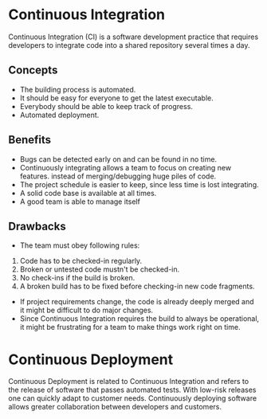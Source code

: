 Continuous Integration
======================
Continuous Integration (CI) is a software development practice that requires
developers to integrate code into a shared repository several times a day.

Concepts
--------
* The building process is automated.
* It should be easy for everyone to get the latest executable.
* Everybody should be able to keep track of progress.
* Automated deployment.

Benefits
--------
* Bugs can be detected early on and can be found in no time.
* Continuously integrating allows a team to focus on creating new features.
instead of merging/debugging huge piles of code.
* The project schedule is easier to keep, since less time is lost integrating.
* A solid code base is available at all times.
* A good team is able to manage itself

Drawbacks
---------
* The team must obey following rules:
1. Code has to be checked-in regularly.
2. Broken or untested code mustn't be checked-in.
3. No check-ins if the build is broken.
4. A broken build has to be fixed before checking-in new code fragments.
* If project requirements change, the code is already deeply merged and it
might be difficult to do major changes.
* Since Continuous Integration requires the build to always be operational, it
might be frustrating for a team to make things work right on time.

Continuous Deployment
=====================
Continuous Deployment is related to Continuous Integration and refers to the
release of software that passes automated tests. With low-risk releases one can
quickly adapt to customer needs. Continuously deploying software allows greater
collaboration between developers and customers.
